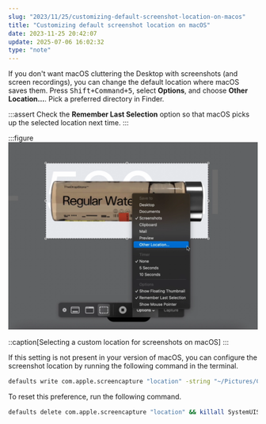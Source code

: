 ```yaml
---
slug: "2023/11/25/customizing-default-screenshot-location-on-macos"
title: "Customizing default screenshot location on macOS"
date: 2023-11-25 20:42:07
update: 2025-07-06 16:02:32
type: "note"
---
```


If you don't want macOS cluttering the Desktop with screenshots (and screen recordings), you can change the default location where macOS saves them. Press <kbd><kbd>Shift</kbd>+<kbd>Command</kbd>+<kbd>5</kbd></kbd>, select __Options__, and choose __Other Location&hellip;__. Pick a preferred directory in Finder.

:::assert
Check the __Remember Last Selection__ option so that macOS picks up the selected location next time.
:::

:::figure
![A screenshot of context menu to select a custom location for screenshots on macOS](./images/2023-11-25-20-42-07-customizing-default-screenshot-location-on-macos-01.webp)

::caption[Selecting a custom location for screenshots on macOS]
:::

If this setting is not present in your version of macOS, you can configure the screenshot location by running the following command in the terminal.

```sh
defaults write com.apple.screencapture "location" -string "~/Pictures/Captures" && killall SystemUIServer
```

To reset this preference, run the following command.

```sh
defaults delete com.apple.screencapture "location" && killall SystemUIServer
```
